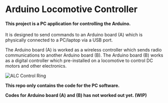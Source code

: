 # Arduino Locomotive Controller


#### This project is a PC application for controlling the Arduino.


It is designed to send commands to an Arduino board (A) which is physically connected to a PC/laptop via a USB port.


The Arduino board (A) is worked as a wireless controller which sends radio communications to another Arduino board (B). The Arduino board (B) works as a digital controller which pre-installed on a locomotive to control DC motors and other electronics.

![ALC Control Ring](https://user-images.githubusercontent.com/45490638/147039785-4daca912-c195-4a42-b17d-fa54e136255c.png)


**This repo only contains the code for the PC software.**

**Codes for Arduino board (A) and (B) has not worked out yet. (WIP)**
